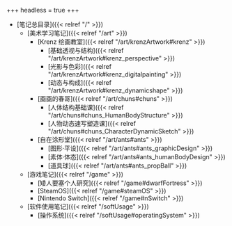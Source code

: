 +++
headless = true
+++

- [笔记总目录]({{< relref "/" >}})
  - [美术学习笔记]({{< relref "/art" >}})
    - [Krenz 绘画教室]({{< relref "/art/krenzArtwork#krenz" >}})
      - [基础透视与结构]({{< relref "/art/krenzArtwork#krenz_perspective" >}})
      - [光影与色彩]({{< relref "/art/krenzArtwork#krenz_digitalpainting" >}})
      - [动态与构成]({{< relref "/art/krenzArtwork#krenz_dynamicshape" >}})
    - [画画的春哥]({{< relref "/art/chuns#chuns" >}})
      - [人体结构基础课]({{< relref "/art/chuns#chuns_HumanBodyStructure" >}})
      - [人物动态速写塑造课]({{< relref "/art/chuns#chuns_CharacterDynamicSketch" >}})
    - [自在涂形堂]({{< relref "/art/ants#ants" >}})
      - [图形·平设]({{< relref "/art/ants#ants_graphicDesign" >}})
      - [素体·体态]({{< relref "/art/ants#ants_humanBodyDesign" >}})
      - [道具球]({{< relref "/art/ants#ants_propBall" >}})
  - [游戏笔记]({{< relref "/game" >}})
    - [矮人要塞个人研究]({{< relref "/game#dwarfFortress" >}})
    - [SteamOS]({{< relref "/game#steamOS" >}})
    - [Nintendo Switch]({{< relref "/game#nSwitch" >}})
  - [软件使用笔记]({{< relref "/softUsage" >}})
    - [操作系统]({{< relref "/softUsage#operatingSystem" >}})
